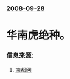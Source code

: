 ### [2008-09-28](/news/2008/09/28/index.md)

##### 
# 华南虎绝种。




### 信息来源:

1. [南都网](https://web.archive.org/web/20140920095622/http://epaper.oeeee.com/A/html/2008-09/28/content_585945.htm)
